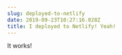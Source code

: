 ```yaml
---
slug: deployed-to-netlify
date: 2019-09-23T10:27:16.028Z
title: I deployed to Netlify! Yeah!
---
```

It works!
